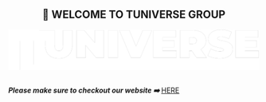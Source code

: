 <h2 align="center">👋 WELCOME TO TUNIVERSE GROUP</h2>
<div style="text-align:center;"><img src="banner.png" align="center"></div>
<br>
<p><b><i>Please make sure to checkout our website ➡️ </i></b><a href="https://tuniversegroup.com" target="_blank">HERE</i></b></p>
